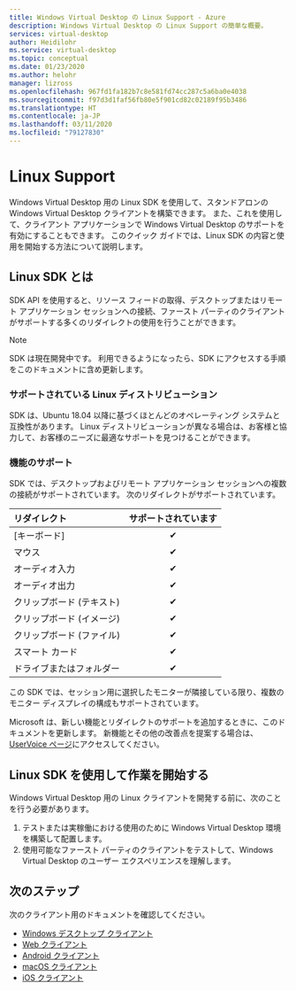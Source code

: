 ```yaml
---
title: Windows Virtual Desktop の Linux Support - Azure
description: Windows Virtual Desktop の Linux Support の簡単な概要。
services: virtual-desktop
author: Heidilohr
ms.service: virtual-desktop
ms.topic: conceptual
ms.date: 01/23/2020
ms.author: helohr
manager: lizross
ms.openlocfilehash: 967fd1fa182b7c8e581fd74cc287c5a6ba0e4038
ms.sourcegitcommit: f97d3d1faf56fb80e5f901cd82c02189f95b3486
ms.translationtype: HT
ms.contentlocale: ja-JP
ms.lasthandoff: 03/11/2020
ms.locfileid: "79127830"
---
```

# <a name="linux-support"></a>Linux Support

Windows Virtual Desktop 用の Linux SDK を使用して、スタンドアロンの Windows Virtual Desktop クライアントを構築できます。 また、これを使用して、クライアント アプリケーションで Windows Virtual Desktop のサポートを有効にすることもできます。 このクイック ガイドでは、Linux SDK の内容と使用を開始する方法について説明します。

## <a name="what-is-the-linux-sdk"></a>Linux SDK とは

SDK API を使用すると、リソース フィードの取得、デスクトップまたはリモート アプリケーション セッションへの接続、ファースト パーティのクライアントがサポートする多くのリダイレクトの使用を行うことができます。

> [!NOTE]
> SDK は現在開発中です。 利用できるようになったら、SDK にアクセスする手順をこのドキュメントに含め更新します。

### <a name="supported-linux-distributions"></a>サポートされている Linux ディストリビューション

SDK は、Ubuntu 18.04 以降に基づくほとんどのオペレーティング システムと互換性があります。 Linux ディストリビューションが異なる場合は、お客様と協力して、お客様のニーズに最適なサポートを見つけることができます。

### <a name="feature-support"></a>機能のサポート

SDK では、デスクトップおよびリモート アプリケーション セッションへの複数の接続がサポートされています。 次のリダイレクトがサポートされています。

| リダイレクト       | サポートされています |
| :---------------- | :-------: |
| [キーボード]          | &#10004;  |
| マウス             | &#10004;  |
| オーディオ入力          | &#10004;  |
| オーディオ出力         | &#10004;  |
| クリップボード (テキスト)  | &#10004;  |
| クリップボード (イメージ) | &#10004;  |
| クリップボード (ファイル)  | &#10004;  |
| スマート カード         | &#10004;  |
| ドライブまたはフォルダー      | &#10004;  |

この SDK では、セッション用に選択したモニターが隣接している限り、複数のモニター ディスプレイの構成もサポートされています。

Microsoft は、新しい機能とリダイレクトのサポートを追加するときに、このドキュメントを更新します。 新機能とその他の改善点を提案する場合は、[UserVoice ページ](https://go.microsoft.com/fwlink/?linkid=2116523)にアクセスしてください。

## <a name="get-started-with-the-linux-sdk"></a>Linux SDK を使用して作業を開始する

Windows Virtual Desktop 用の Linux クライアントを開発する前に、次のことを行う必要があります。

1. テストまたは実稼働における使用のために Windows Virtual Desktop 環境を構築して配置します。
2. 使用可能なファースト パーティのクライアントをテストして、Windows Virtual Desktop のユーザー エクスペリエンスを理解します。

## <a name="next-steps"></a>次のステップ

次のクライアント用のドキュメントを確認してください。

- [Windows デスクトップ クライアント](connect-windows-7-and-10.md)
- [Web クライアント](connect-web.md)
- [Android クライアント](connect-android.md)
- [macOS クライアント](connect-macos.md)
- [iOS クライアント](connect-ios.md)
